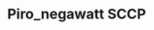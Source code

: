---
title: "Piro_negawatt SCCP"
url: /la-pobla-de-segur/piro_negawatt-sccp/
shop: horno y estufa
---